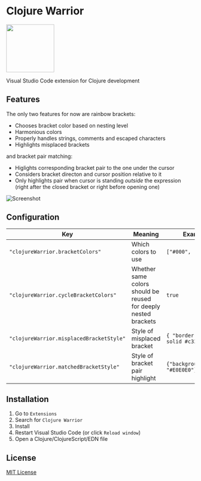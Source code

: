 # Clojure Warrior

<img src="https://raw.githubusercontent.com/tonsky/clojure-warrior/master/extras/icon.png" width="128px" height="128px">

Visual Studio Code extension for Clojure development

## Features

The only two features for now are rainbow brackets:

- Chooses bracket color based on nesting level
- Harmonious colors
- Properly handles strings, comments and escaped characters
- Highlights misplaced brackets

and bracket pair matching:

- Higlights corresponding bracket pair to the one under the cursor
- Considers bracket directon and cursor position relative to it
- Only highlights pair when cursor is standing _outside_ the expression (right after the closed bracket or right before opening one)

![Screenshot](https://raw.githubusercontent.com/tonsky/clojure-warrior/master/extras/screenshot.png)

## Configuration

| Key | Meaning | Example |
| --- | ------- | ------- |
| `"clojureWarrior.bracketColors"` | Which colors to use |  `["#000", "#999"]` |
| `"clojureWarrior.cycleBracketColors"` | Whether same colors should be reused for deeply nested brackets | `true` |
| `"clojureWarrior.misplacedBracketStyle"` | Style of misplaced bracket | `{ "border": "2px solid #c33" }` |
| `"clojureWarrior.matchedBracketStyle"` | Style of bracket pair highlight | `{"backgroundColor": "#E0E0E0"}` |

## Installation

1. Go to `Extensions`
2. Search for `Clojure Warrior`
3. Install
4. Restart Visual Studio Code (or click `Reload window`)
5. Open a Clojure/ClojureScript/EDN file

## License

[MIT License](https://github.com/tonsky/clojure-warrior/blob/master/./LICENSE.txt)
